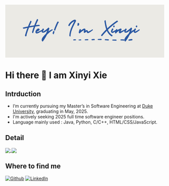 <img align="center" src="https://github.com/xxyen/xxyen/blob/main/header.png" />

# Hi there 👋 I am Xinyi Xie

## Intrduction

-  I’m currently pursuing my Master’s in Software Engineering at [Duke University](https://duke.edu/), graduating in May, 2025.
- I'm actively seeking 2025 full time software engineer positions.
- Language mainly used : Java, Python, C/C++, HTML/CSS/JavaScript.


## Detail

<a href="https://github.com/xxyen">
  <img align="center" src="https://github-readme-stats.vercel.app/api?username=xxyen&show_icons=true&theme=blueberry&hide=issues" />
</a>
<a href="https://github.com/xxyen">
  <img align="center" src="https://github-readme-stats.vercel.app/api/top-langs/?username=xxyen&layout=compact&theme=blueberry" />
</a>

<!-- &hide=javascript,html -->

## Where to find me
<p><a href="https://github.com/xxyen" target="_blank"><img alt="Github" src="https://img.shields.io/badge/GitHub-%2312100E.svg?&style=for-the-badge&logo=Github&logoColor=white" /></a> 
  <a href="https://www.linkedin.com/in/xinyixie23" target="_blank"><img alt="LinkedIn" src="https://img.shields.io/badge/linkedin-%230077B5.svg?&style=for-the-badge&logo=linkedin&logoColor=white" /></a> 
</p>
